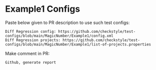 # Example1 Configs
Paste below given to PR description to use such test configs:
```
Diff Regression config: https://github.com/checkstyle/test-configs/blob/main/MagicNumber/Example1/config.xml
Diff Regression projects: https://github.com/checkstyle/test-configs/blob/main/MagicNumber/Example1/list-of-projects.properties
```
Make comment in PR:
```
Github, generate report
```
